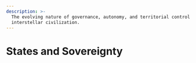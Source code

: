 ```yaml
---
description: >-
  The evolving nature of governance, autonomy, and territorial control in an
  interstellar civilization.
---
```


# States and Sovereignty

